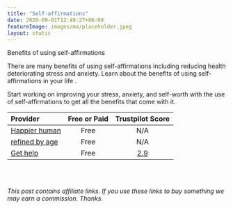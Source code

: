 ```yaml
---
title: "Self-affirmations"
date: 2020-09-01T12:49:27+06:00
featureImage: images/ma/placeholder.jpeg
layout: static
---
```


Benefits of using self-affirmations

There are many benefits of using self-affirmations including reducing health deteriorating stress and anxiety. Learn about the benefits of using self-affirmations in your life .

Start working on improving your stress, anxiety, and self-worth with the use of self-affirmations to get all the benefits that come with it.

| Provider      | Free or Paid  |  Trustpilot Score  |
| :-----------          | :--------------:      |  :--------------:         |
| [Happier human](https://www.happierhuman.com/benefits-affirmations/) | Free | N/A
| [refined by age](https://refinedbyage.com/2019/12/17/7-affirmations-for-positive-aging/) | Free | N/A
| [Get help](https://www.betterup.com/blog/positive-affirmations) | Free | [2.9](https://uk.trustpilot.com/review/betterup.com) | 
  

<br/><br/>

*This post contains affiliate links. If you use these links to buy something we may
earn a commission. Thanks.*






